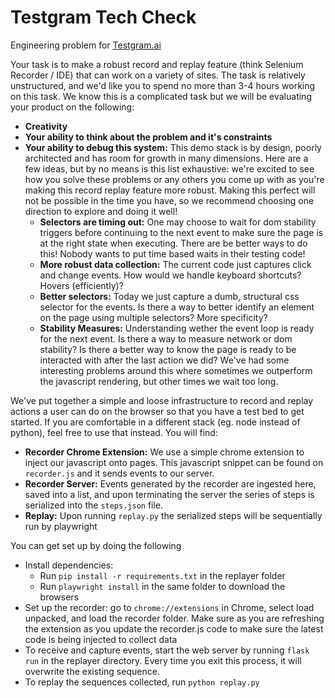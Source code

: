 # Testgram Tech Check

Engineering problem for [Testgram.ai](http://testgram.ai) 

Your task is to make a robust record and replay feature (think Selenium Recorder / IDE) that can work on a variety of sites. The task is relatively unstructured, and we'd like you to spend no more than 3-4 hours working on this task. We know this is a complicated task but we will be evaluating your product on the following: 

- **Creativity**
- **Your ability to think about the problem and it's constraints**
- **Your ability to debug this system:** This demo stack is by design, poorly architected and has room for growth in many dimensions. Here are a few ideas, but by no means is this list exhaustive: we're excited to see how you solve these problems or any others you come up with as you're making this record replay feature more robust. Making this perfect will not be possible in the time you have, so we recommend choosing one direction to explore and doing it well!
    - **Selectors are timing out:** One may choose to wait for dom stability triggers before continuing to the next event to make sure the page is at the right state when executing. There are be better ways to do this! Nobody wants to put time based waits in their testing code!
    - **More robust data collection:** The current code just captures click and change events. How would we handle keyboard shortcuts? Hovers (efficiently)?
    - **Better selectors:** Today we just capture a dumb, structural css selector for the events. Is there a way to better identify an element on the page using multiple selectors? More specificity?
    - **Stability Measures:** Understanding wether the event loop is ready for the next event. Is there a way to measure network or dom stability? Is there a better way to know the page is ready to be interacted with after the last action we did? We've had some interesting problems around this where sometimes we outperform the javascript rendering, but other times we wait too long.

We've put together a simple and loose infrastructure to record and replay actions a user can do on the browser so that you have a test bed to get started. If you are comfortable in a different stack (eg. node instead of python), feel free to use that instead. You will find:

- **Recorder Chrome Extension:** We use a simple chrome extension to inject our javascript onto pages. This javascript snippet can be found on `recorder.js` and it sends events to our server.
- **Recorder Server:** Events generated by the recorder are ingested here, saved into a list, and upon terminating the server the series of steps is serialized into the `steps.json` file.
- **Replay:** Upon running `replay.py` the serialized steps will be sequentially run by playwright

You can get set up by doing the following

- Install dependencies:
    - Run `pip install -r requirements.txt` in the replayer folder
    - Run `playwright install` in the same folder to download the browsers
- Set up the recorder: go to `chrome://extensions` in Chrome, select load unpacked, and load the recorder folder. Make sure as you are refreshing the extension as you update the recorder.js code to make sure the latest code is being injected to collect data
- To receive and capture events, start the web server by running `flask run` in the replayer directory. Every time you exit this process, it will overwrite the existing sequence.
- To replay the sequences collected, run `python replay.py`
